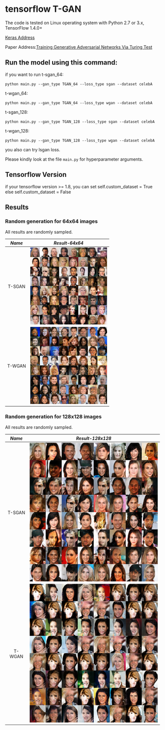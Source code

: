 tensorflow T-GAN
======================================================

The code is tested on Linux operating system with Python 2.7 or 3.x, TensorFlow 1.4.0+

[Keras Address](https://github.com/bojone/T-GANs)

Paper Address:[Training Generative Adversarial Networks Via Turing Test](https://arxiv.org/abs/1810.10948)

Run the model using this command:
-------------------------------------
if you want to run t-sgan_64:

	python main.py --gan_type TGAN_64 --loss_type sgan --dataset celebA
	
t-wgan_64:

    python main.py --gan_type TGAN_64 --loss_type wgan --dataset celebA

t-sgan_128:

    python main.py --gan_type TGAN_128 --loss_type sgan --dataset celebA
    
t-wgan_128:
    
    python main.py --gan_type TGAN_128 --loss_type wgan --dataset celebA

you also can try lsgan loss.

Please kindly look at the file `main.py` for hyperparameter arguments.

## Tensorflow Version

if your tensorflow version >= 1.8, you can set self.custom_dataset = True else self.custom_dataset = False

## Results

### Random generation for 64x64 images

All results are randomly sampled.

*Name* | *Result-64x64* 
:---: | :---: 
T-SGAN | <img src = 'images/sgan64.png' height = '250px'>  
T-WGAN | <img src = 'images/wgan64.png' height = '250px'>

### Random generation for 128x128 images

All results are randomly sampled.

*Name* | *Result-128x128* 
:---: | :---: 
T-SGAN | <img src = 'images/sgan128.png' height = '450px'>  
T-WGAN | <img src = 'images/wgan128.png' height = '450px'>